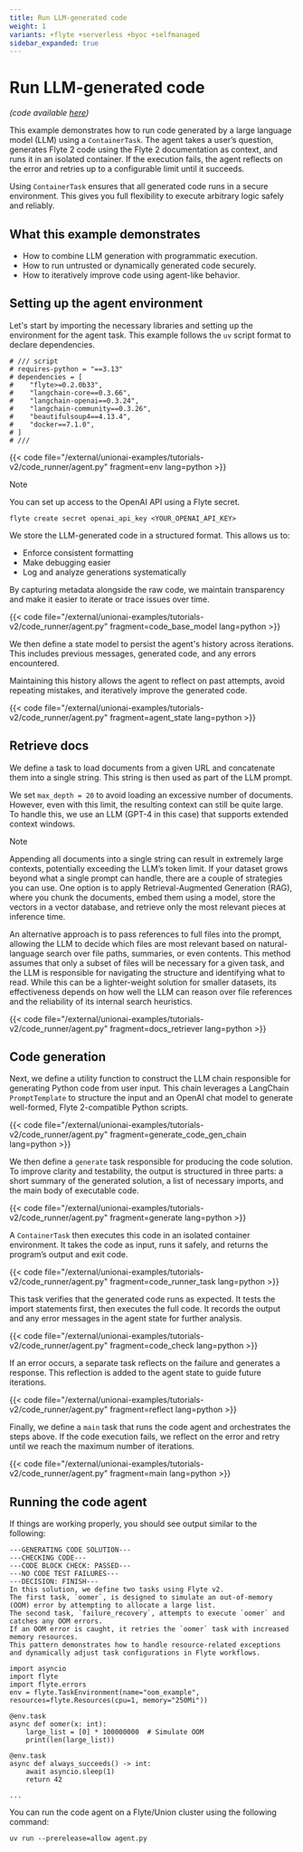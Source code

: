 ```yaml
---
title: Run LLM-generated code
weight: 1
variants: +flyte +serverless +byoc +selfmanaged
sidebar_expanded: true
---
```


# Run LLM-generated code

_(code available [here](https://github.com/unionai/unionai-examples/tutorials-v2/code_runner))_

This example demonstrates how to run code generated by a large language model (LLM) using a `ContainerTask`.
The agent takes a user’s question, generates Flyte 2 code using the Flyte 2 documentation as context, and runs it in an isolated container.
If the execution fails, the agent reflects on the error and retries
up to a configurable limit until it succeeds.

Using `ContainerTask` ensures that all generated code runs in a secure environment.
This gives you full flexibility to execute arbitrary logic safely and reliably.

## What this example demonstrates

- How to combine LLM generation with programmatic execution.
- How to run untrusted or dynamically generated code securely.
- How to iteratively improve code using agent-like behavior.

## Setting up the agent environment

Let's start by importing the necessary libraries and setting up the environment for the agent task.
This example follows the `uv` script format to declare dependencies.

```
# /// script
# requires-python = "==3.13"
# dependencies = [
#    "flyte>=0.2.0b33",
#    "langchain-core==0.3.66",
#    "langchain-openai==0.3.24",
#    "langchain-community==0.3.26",
#    "beautifulsoup4==4.13.4",
#    "docker==7.1.0",
# ]
# ///
```

{{< code file="/external/unionai-examples/tutorials-v2/code_runner/agent.py" fragment=env lang=python >}}

> [!NOTE]
> You can set up access to the OpenAI API using a Flyte secret.
>
> ```
> flyte create secret openai_api_key <YOUR_OPENAI_API_KEY>
> ```

We store the LLM-generated code in a structured format. This allows us to:

- Enforce consistent formatting
- Make debugging easier
- Log and analyze generations systematically

By capturing metadata alongside the raw code, we maintain transparency and make it easier to iterate or trace issues over time.

{{< code file="/external/unionai-examples/tutorials-v2/code_runner/agent.py" fragment=code_base_model lang=python >}}

We then define a state model to persist the agent's history across iterations. This includes previous messages,
generated code, and any errors encountered.

Maintaining this history allows the agent to reflect on past attempts, avoid repeating mistakes,
and iteratively improve the generated code.

{{< code file="/external/unionai-examples/tutorials-v2/code_runner/agent.py" fragment=agent_state lang=python >}}

## Retrieve docs

We define a task to load documents from a given URL and concatenate them into a single string.
This string is then used as part of the LLM prompt.

We set `max_depth = 20` to avoid loading an excessive number of documents.
However, even with this limit, the resulting context can still be quite large.
To handle this, we use an LLM (GPT-4 in this case) that supports extended context windows.

> [!NOTE]
> Appending all documents into a single string can result in extremely large contexts, potentially exceeding the LLM’s token limit.
> If your dataset grows beyond what a single prompt can handle, there are a couple of strategies you can use.
> One option is to apply Retrieval-Augmented Generation (RAG), where you chunk the documents, embed them using a model,
> store the vectors in a vector database, and retrieve only the most relevant pieces at inference time.
>
> An alternative approach is to pass references to full files into the prompt, allowing the LLM to decide which files are most relevant based
> on natural-language search over file paths, summaries, or even contents. This method assumes that only a subset of files
> will be necessary for a given task, and the LLM is responsible for navigating the structure and identifying what to read.
> While this can be a lighter-weight solution for smaller datasets, its effectiveness depends on how well the LLM can
> reason over file references and the reliability of its internal search heuristics.

{{< code file="/external/unionai-examples/tutorials-v2/code_runner/agent.py" fragment=docs_retriever lang=python >}}

## Code generation

Next, we define a utility function to construct the LLM chain responsible for generating Python code from user input. This chain leverages
a LangChain `PromptTemplate` to structure the input and an OpenAI chat model to generate well-formed, Flyte 2-compatible Python scripts.

{{< code file="/external/unionai-examples/tutorials-v2/code_runner/agent.py" fragment=generate_code_gen_chain lang=python >}}

We then define a `generate` task responsible for producing the code solution.
To improve clarity and testability, the output is structured in three parts:
a short summary of the generated solution, a list of necessary imports,
and the main body of executable code.

{{< code file="/external/unionai-examples/tutorials-v2/code_runner/agent.py" fragment=generate lang=python >}}

A `ContainerTask` then executes this code in an isolated container environment.
It takes the code as input, runs it safely, and returns the program’s output and exit code.

{{< code file="/external/unionai-examples/tutorials-v2/code_runner/agent.py" fragment=code_runner_task lang=python >}}

This task verifies that the generated code runs as expected.
It tests the import statements first, then executes the full code.
It records the output and any error messages in the agent state for further analysis.

{{< code file="/external/unionai-examples/tutorials-v2/code_runner/agent.py" fragment=code_check lang=python >}}

If an error occurs, a separate task reflects on the failure and generates a response.
This reflection is added to the agent state to guide future iterations.

{{< code file="/external/unionai-examples/tutorials-v2/code_runner/agent.py" fragment=reflect lang=python >}}

Finally, we define a `main` task that runs the code agent and orchestrates the steps above.
If the code execution fails, we reflect on the error and retry until we reach the maximum number of iterations.

{{< code file="/external/unionai-examples/tutorials-v2/code_runner/agent.py" fragment=main lang=python >}}

## Running the code agent

If things are working properly, you should see output similar to the following:

```
---GENERATING CODE SOLUTION---
---CHECKING CODE---
---CODE BLOCK CHECK: PASSED---
---NO CODE TEST FAILURES---
---DECISION: FINISH---
In this solution, we define two tasks using Flyte v2.
The first task, `oomer`, is designed to simulate an out-of-memory (OOM) error by attempting to allocate a large list.
The second task, `failure_recovery`, attempts to execute `oomer` and catches any OOM errors.
If an OOM error is caught, it retries the `oomer` task with increased memory resources.
This pattern demonstrates how to handle resource-related exceptions and dynamically adjust task configurations in Flyte workflows.

import asyncio
import flyte
import flyte.errors
env = flyte.TaskEnvironment(name="oom_example", resources=flyte.Resources(cpu=1, memory="250Mi"))

@env.task
async def oomer(x: int):
    large_list = [0] * 100000000  # Simulate OOM
    print(len(large_list))

@env.task
async def always_succeeds() -> int:
    await asyncio.sleep(1)
    return 42

...
```

You can run the code agent on a Flyte/Union cluster using the following command:

```
uv run --prerelease=allow agent.py
```

